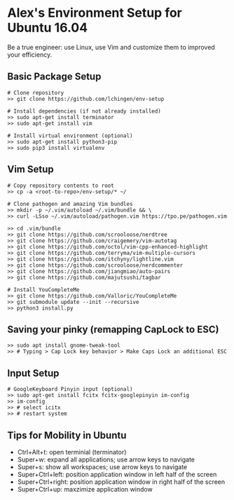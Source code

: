 # Alex's Environment Setup for Ubuntu 16.04
Be a true engineer: use Linux, use Vim and customize them to improved your efficiency.

## Basic Package Setup
```console
# Clone repository
>> git clone https://github.com/lchingen/env-setup

# Install dependencies (if not already installed)
>> sudo apt-get install terminator
>> sudo apt-get install vim

# Install virtual environment (optional)
>> sudo apt-get install python3-pip
>> sudo pip3 install virtualenv
```

## Vim Setup
```console
# Copy repository contents to root
>> cp -a <root-to-repo>/env-setup/* ~/

# Clone pathogen and amazing Vim bundles
>> mkdir -p ~/.vim/autoload ~/.vim/bundle && \
>> curl -LSso ~/.vim/autoload/pathogen.vim https://tpo.pe/pathogen.vim

>> cd .vim/bundle
>> git clone https://github.com/scrooloose/nerdtree
>> git clone https://github.com/craigemery/vim-autotag
>> git clone https://github.com/octol/vim-cpp-enhanced-highlight
>> git clone https://github.com/terryma/vim-multiple-cursors
>> git clone https://github.com/itchyny/lightline.vim
>> git clone https://github.com/scrooloose/nerdcommenter
>> git clone https://github.com/jiangmiao/auto-pairs
>> git clone https://github.com/majutsushi/tagbar

# Install YouCompleteMe
>> git clone https://github.com/Valloric/YouCompleteMe
>> git submodule update --init --recursive
>> python3 install.py    
```

## Saving your pinky (remapping CapLock to ESC)
```console
>> sudo apt install gnome-tweak-tool
>> # Typing > Cap Lock key behavior > Make Caps Lock an additional ESC
```

## Input Setup
``` Console
# GoogleKeyboard Pinyin input (optional)
>> sudo apt-get install fcitx fcitx-googlepinyin im-config
>> im-config
>> # select icitx
>> # restart system
```

## Tips for Mobility in Ubuntu
* Ctrl+Alt+t: open terminial (terminator)
* Super+w: expand all applications; use arrow keys to navigate
* Super+s: show all workspaces; use arrow keys to navigate
* Super+Ctrl+left: position application window in left half of the screen
* Super+Ctrl+right: position application window in right half of the screen
* Super+Ctrl+up: maxzimize application window
